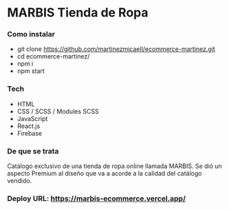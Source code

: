 # MARBIS Tienda de Ropa
  ### Como instalar
  - git clone https://github.com/martinezmicaell/ecommerce-martinez.git
  - cd ecommerce-martinez/
  - npm i
  - npm start

  ### Tech
  - HTML
  - CSS / SCSS / Modules SCSS
  - JavaScript
  - React.js
  - Firebase

  ### De que se trata
  Catálogo exclusivo de una tienda de ropa online llamada MARBIS.
  Se dió un aspecto Premium al diseño que va a acorde a la calidad del catálogo vendido.

  ### Deploy URL:  https://marbis-ecommerce.vercel.app/